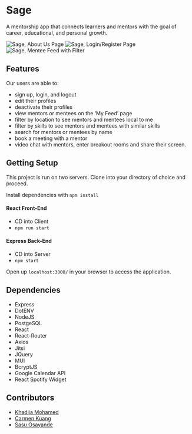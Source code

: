 # Sage
A mentorship app that connects learners and mentors with the goal of career, educational, and personal growth.

![Sage, About Us Page](https://github.com/khadija-mohamed/sage/blob/master/docs/About%20Us%20Page.png?raw=true)
![Sage, Login/Register Page](https://github.com/khadija-mohamed/sage/blob/master/docs/Login-Register%20Page.png?raw=true)
![Sage, Mentee Feed with Filter](https://github.com/khadija-mohamed/sage/blob/master/docs/Sagee%20Feed%20with%20Filter.png?raw=true)

## Features
Our users are able to:
* sign up, login, and logout
* edit their profiles
* deactivate their profiles
* view mentors or mentees on the ‘My Feed’ page
* filter by location to see mentors and mentees local to me
* filter by skills to see mentors and mentees with similar skills
* search for mentors or mentees by name
* book a meeting with a mentor
* video chat with mentors, enter breakout rooms and share their screen.

## Getting Setup
This project is run on two servers. Clone into your directory of choice and proceed. 

Install dependencies with `npm install`

#### React Front-End
* CD into Client
* `npm run start`

#### Express Back-End
* CD into Server
* `npm start`

Open up `localhost:3000/` in your browser to access the application. 

## Dependencies
* Express
* DotENV
* NodeJS
* PostgeSQL
* React
* React-Router
* Axios
* Jitsi
* JQuery
* MUI
* BcryptJS
* Google Calendar API
* React Spotify Widget

## Contributors
* [Khadija Mohamed](https://github.com/khadija-mohamed)
* [Carmen Kuang](https://github.com/carmenkk)
* [Sasu Osayande](https://github.com/Sasu-Osayande)

